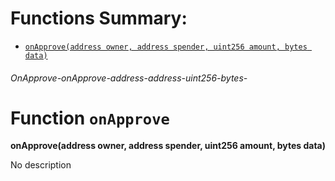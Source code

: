 # Functions Summary:

- [`onApprove(address owner, address spender, uint256 amount, bytes data)`](#OnApprove-onApprove-address-address-uint256-bytes-)

###### *OnApprove-onApprove-address-address-uint256-bytes-*

# Function `onApprove`

**onApprove(address owner, address spender, uint256 amount, bytes data)**

No description

